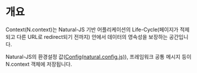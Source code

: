 개요
===

Context(N.context)는 Natural-JS 기반 어플리케이션의 Life-Cycle(페이지가 적제 되고 다른 URL로 redirect되기 전까지) 안에서 데이터의 영속성을 보장하는 공간입니다.

Natural-JS의 환경설정 값([Config(natural.config.js)](#cmVmcjAxMDIlMjRDb25maWckaHRtbCUyRm5hdHVyYWxqcyUyRnJlZnIlMkZyZWZyMDEwMi5odG1s)), 프레임워크 공통 메시지 등이 N.context 객체에 저장됩니다.